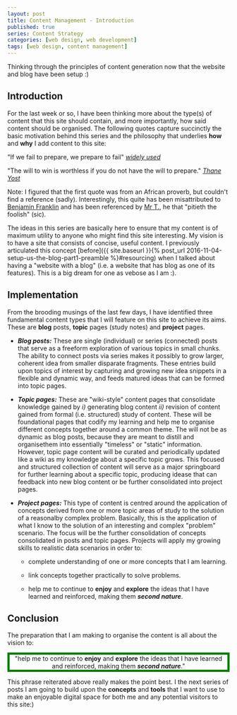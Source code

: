 ```yaml
---
layout: post
title: Content Management - Introduction
published: true
series: Content Strategy
categories: [web design, web development]
tags: [web design, content management]
---
```


Thinking through the principles of content generation now that the website and blog have been setup :)

<!-- Post tagline: give a sneak peek into post content -->

## Introduction
For the last week or so, I have been thinking more about the type(s) of content that this site should contain, and more importantly, how said content should be organised. The following quotes capture succinctly the basic motivation behind this series and the philosophy that underlies **how** and **why** I add content to this site:

 "If we fail to prepare, we prepare to fail" [*widely used*](#quote-note)

 "The will to win is worthless if you do not have the will to prepare." [*Thane Yost*](http://www.leadershipnow.com/preparationquotes.html)

<a name="quote-note">Note:</a> I figured that the first quote was from an African proverb, but couldn't find a reference (sadly). Interestingly, this quite has been misattributed to [Benjamin Franklin](https://en.wikiquote.org/wiki/Benjamin_Franklin) and has been referenced by [Mr T.](https://en.wikiquote.org/wiki/Mr._T#Sourced), he that "pitieth the foolish" (sic).

The ideas in this series are basically here to ensure that my content is of maximum utility to anyone who might find this site interesting. My vision is to have a site that consists of concise, useful content. I previously articulated this concept [before]({{ site.baseurl }}{% post_url 2016-11-04-setup-us-the-blog-part1-preamble %}#resourcing) when I talked about having a "website with a blog" (i.e. a website that has blog as one of its features). This is a big dream for one as vebose as I am :).

## Implementation
From the brooding musings of the last few days, I have identified three fundamental content types that I will feature on this site to achieve its aims. These are **blog** posts, **topic** pages (study notes) and **project** pages.

* ***Blog posts:*** These are single (individual) or series (connected) posts that serve as a freeform exploration of various topics in small chunks. The ability to connect posts via series makes it possibly to grow larger, coherent idea from smaller disparate fragments. These entries build upon topics of interest by capturing and growing new idea snippets in a flexible and dynamic way, and feeds matured ideas that can be formed into topic pages.

* ***Topic pages:*** These are "wiki-style" content pages that consolidate knowledge gained by *i)* generating blog content *ii)* revision of content gained from formal (i.e. structured) study of content. These will be foundational pages that codify my learning and help me to organise different concepts together around a common theme. The will not be as dynamic as blog posts, because they are meant to distill and organisethem into essentially "timeless" or "static" information. However, topic page content will be curated and periodically updated like a wiki as my knowledge about a specific topic grows. This focused and structured collection of content will serve as a major springboard for further learning about a specific topic, producing idease that can feedback into new blog content or be further consolidated into project pages.

* ***Project pages:*** This type of content is centred around the application of concepts derived from one or more topic areas of study to the solution of a reasonalby complex problem. Basically, this is the application of what I know to the solution of an interesting and complex "problem" scenario. The focus will be the further consolidation of concepts consolidated in posts and topic pages. Projects will apply my growing skills to realistic data scenarios in order to:

    * complete understanding of one or more concepts that I am learning.

    * link concepts together practically to solve problems.

    * help me to continue to **enjoy** and **explore** the ideas that I have learned and reinforced, making them <b><i>second nature</i></b>.

## Conclusion
The preparation that I am making to organise the content is all about the vision to:

<div style="text-align:center;border: 5px solid green;"> "help me to continue to <b>enjoy</b> and <b>explore</b> the ideas that I have learned and reinforced, making them <b><i>second nature</i></b>." </div>

This phrase reiterated above really makes the point best. I the next series of posts I am going to build upon the **concepts** and **tools** that I want to use to make an enjoyable digital space for both me and any potential visitors to this site:)
